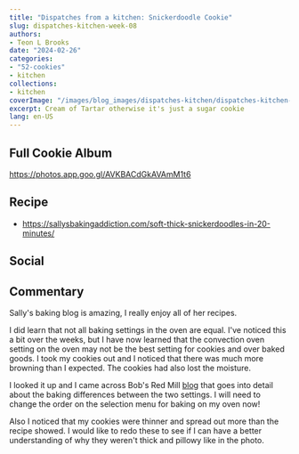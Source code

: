 ```yaml
---
title: "Dispatches from a kitchen: Snickerdoodle Cookie"
slug: dispatches-kitchen-week-08
authors:
- Teon L Brooks
date: "2024-02-26"
categories:
- "52-cookies"
- kitchen
collections:
- kitchen
coverImage: "/images/blog_images/dispatches-kitchen/dispatches-kitchen-week-08.jpg"
excerpt: Cream of Tartar otherwise it's just a sugar cookie
lang: en-US
---
```


<script> import Callout from '$lib/components/Callout.svelte'; </script>

<Callout>
<h2>Full Cookie Album</h2>

<https://photos.app.goo.gl/AVKBACdGkAVAmM1t6>
</Callout>

## Recipe

- https://sallysbakingaddiction.com/soft-thick-snickerdoodles-in-20-minutes/

## Social

<div>
    <span id="teonbrooks.com-3kmdapeb2q624"></span>
    <script src="https://assets.bluesky.lol/js/b1.js" data-handle="teonbrooks.com" data-skeet="3kmdapeb2q624"></script>
</div>

## Commentary

Sally's baking blog is amazing, I really enjoy all of her recipes.

I did learn that not all baking settings in the oven are equal. I've noticed this a bit over the weeks, but I have now learned that the convection oven setting on the oven may not be the best setting for cookies and over baked goods. I took my cookies out and I noticed that there was much more browning than I expected. The cookies had also lost the moisture.

I looked it up and I came across Bob's Red Mill [blog](https://www.bobsredmill.com/blog/healthy-living/convection-oven-vs-regular-oven/) that goes into detail about the baking differences between the two settings. I will need to change the order on the selection menu for baking on my oven now!

Also I noticed that my cookies were thinner and spread out more than the recipe showed. I would like to redo these to see if I can have a better understanding of why they weren't thick and pillowy like in the photo.
